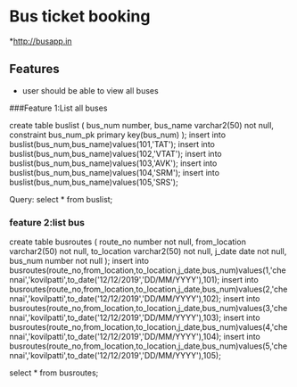 # Bus ticket booking

*http://busapp.in

## Features
* user should be able to view all buses

###Feature 1:List all buses
 
 create table buslist
 (
 bus_num number,
 bus_name varchar2(50) not null,
 constraint bus_num_pk primary key(bus_num)
 );
 insert into buslist(bus_num,bus_name)values(101,'TAT');
 insert into buslist(bus_num,bus_name)values(102,'VTAT');
 insert into buslist(bus_num,bus_name)values(103,'AVK');
 insert into buslist(bus_num,bus_name)values(104,'SRM');
 insert into buslist(bus_num,bus_name)values(105,'SRS');

Query:
 select * from buslist;
 
  ### feature 2:list bus

 create table busroutes
(
route_no number not null,
from_location varchar2(50) not null,
to_location varchar2(50) not null,
j_date date not null,
bus_num number not null
);
insert into busroutes(route_no,from_location,to_location,j_date,bus_num)values(1,'chennai','kovilpatti',to_date('12/12/2019','DD/MM/YYYY'),101);
insert into busroutes(route_no,from_location,to_location,j_date,bus_num)values(2,'chennai','kovilpatti',to_date('12/12/2019','DD/MM/YYYY'),102);
insert into busroutes(route_no,from_location,to_location,j_date,bus_num)values(3,'chennai','kovilpatti',to_date('12/12/2019','DD/MM/YYYY'),103);
insert into busroutes(route_no,from_location,to_location,j_date,bus_num)values(4,'chennai','kovilpatti',to_date('12/12/2019','DD/MM/YYYY'),104);
insert into busroutes(route_no,from_location,to_location,j_date,bus_num)values(5,'chennai','kovilpatti',to_date('12/12/2019','DD/MM/YYYY'),105);

select * from busroutes;






